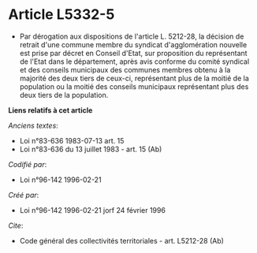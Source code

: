 # Article L5332-5

- Par dérogation aux dispositions de l'article L. 5212-28, la décision de retrait d'une commune membre du syndicat
d'agglomération nouvelle est prise par décret en Conseil d'Etat, sur proposition du représentant de l'Etat dans le
département, après avis conforme du comité syndical et des conseils municipaux des communes membres obtenu à la majorité des
deux tiers de ceux-ci, représentant plus de la moitié de la population ou la moitié des conseils municipaux représentant plus
des deux tiers de la population.

**Liens relatifs à cet article**

_Anciens textes_:

  - Loi n°83-636 1983-07-13 art. 15
  - Loi n°83-636 du 13 juillet 1983 - art. 15 (Ab)

_Codifié par_:

  - Loi n°96-142 1996-02-21

_Créé par_:

  - Loi n°96-142 1996-02-21 jorf 24 février 1996

_Cite_:

  - Code général des collectivités territoriales - art. L5212-28 (Ab)
